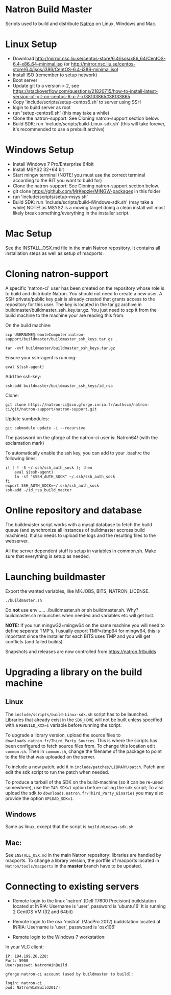 Natron Build Master
===================

Scripts used to build and distribute [Natron](http://www.natron.fr) on Linux, Windows and Mac.

Linux Setup
===========

 * Download http://mirror.nsc.liu.se/centos-store/6.4/isos/x86_64/CentOS-6.4-x86_64-minimal.iso (or http://mirror.nsc.liu.se/centos-store/6.4/isos/i386/CentOS-6.4-i386-minimal.iso)
 * Install ISO (remember to setup network)
 * Boot server
 * Update git to a version > 2, see https://stackoverflow.com/questions/21820715/how-to-install-latest-version-of-git-on-centos-6-x-7-x/38133865#38133865
 * Copy 'include/scripts/setup-centos6.sh' to server using SSH
 * login to build server as root
 * run 'setup-centos6.sh' (this may take a while)
 * Clone the natron-support: See Cloning natron-support section below.
 * Build SDK: run 'include/scripts/build-Linux-sdk.sh' (this will take forever, it's recommended to use a prebuilt archive)

Windows Setup
=============

 * Install Windows 7 Pro/Enterprise 64bit
 * Install MSYS2 32+64 bit
 * Start mingw terminal (NOTE! you must use the correct terminal according to the BIT you want to build for)
 * Clone the natron-support: See Cloning natron-support section below.
 * git clone https://github.com/MrKepzie/MINGW-packages in this folder
 * run 'include/scripts/setup-msys.sh'
 * Build SDK: run 'include/scripts/build-Windows-sdk.sh' (may take a while) NOTE! as MSYS2 is a moving target doing a clean install will most likely break something/everything in the installer script.

Mac Setup
=========

See the INSTALL_OSX.md file in the main Natron repository. It contains all installation steps as well as setup of macports. 


Cloning natron-support
======================

A specific 'natron-ci' user has been created on the repository whose role is to build and distribute Natron.
You should not need to create a new user. 
A SSH private/public key pair is already created that grants access to the repository for this user.
The key is located in the tar.gz archive in buildmaster/buildmaster_ssh_key.tar.gz. 
You just need to scp it from the build machine to the machine your are reading this from.

On the build machine:

    scp USERNAME@remoteComputer:natron-support/buildmaster/buildmaster_ssh_keys.tar.gz .

    tar -xvf buildmaster/buildmaster_ssh_keys.tar.gz

Ensure your ssh-agent is running:

    eval $(ssh-agent)

Add the ssh-key:

    ssh-add buildmaster/buildmaster_ssh_keys/id_rsa

Clone:

    git clone https://natron-ci@scm.gforge.inria.fr/authscm/natron-ci/git/natron-support/natron-support.git

Update sumbodules:

    git submodule update -i --recursive

The password on the gforge of the natron-ci user is: Natron64! (with the exclamation mark)

To automatically enable the ssh key, you can add to your .bashrc the following lines:

    if [ ! -S ~/.ssh/ssh_auth_sock ]; then
        eval $(ssh-agent)
        ln -sf "$SSH_AUTH_SOCK" ~/.ssh/ssh_auth_sock
    fi
    export SSH_AUTH_SOCK=~/.ssh/ssh_auth_sock
    ssh-add ~/id_rsa_build_master


Online repository and database
===============================

The buildmaster script works with a mysql database to fetch the build queue (and synchronize all instances of buildmaster accross build machines).
It also needs to upload the logs and the resulting files to the webserver.

All the server dependent stuff is setup in variables in common.sh. Make sure that everything is setup as needed.

Launching buildmaster
=====================

Export the wanted variables, like MKJOBS, BITS, NATRON_LICENSE.

    ./buildmaster.sh

Do **not** use env ..... ./buildmaster.sh or sh buildmaster.sh. Why? buildmaster.sh relaunches when needed and variables etc will get lost.

**NOTE:** If you run mingw32+mingw64 on the same machine you will need to define seperate TMP's, I usually export TMP=/tmp64 for mingw64, this is important since the installer for each BITS uses TMP and you will get conflicts (and failed builds).

Snapshots and releases are now controlled from https://natron.fr/builds

Upgrading a library on the build machine
=========================================

Linux
-----

The `include/scripts/build-Linux-sdk.sh` script has to be launched. Libraries that already exist in the `SDK_HOME` will not be built unless specified with a `REBUILD_XXX=1` variable before running the script.

To upgrade a library version, upload the source files to `downloads.natron.fr/Third_Party_Sources`. This is where the scripts has been configured to fetch source files from. To change this location edit `common.sh`.
Then in `common.sh`, change the filename of the package to point to the file that was uploaded on the server.

To include a new patch, add it in `include/patches/LIBRARY/patch`. Patch and edit the sdk script to run the patch when needed.

To produce a tarball of the SDK on the build-machine (so it can be re-used somewhere), use the `TAR_SDK=1` option before calling the sdk script;
To also upload the sdk to `downloads.natron.fr/Third_Party_Binaries` you may also provide the option `UPLOAD_SDK=1`.

Windows
-------

Same as linux, except that the script is `build-Windows-sdk.sh`


Mac:
----

See `INSTALL_OSX.md` in the main Natron repository: libraries are handled by macports. To change a library version, the portfile of macports located in `Natron/tools/macports` in the **master** branch have to be updated.



Connecting to existing servers
===============================


- Remote login to the linux 'natron' (Dell T7600 Precision) buildstation located at INRIA:
Username is 'user', password is 'ubuntu16'
It is running 2 CentOS VM (32 and 64bit)
<MISSING DOC>

- Remote login to the osx 'mistral' (MacPro 2012) buildstation located at INRIA:
Username is 'user', passwoard is 'osx106'

- Remote login to the Windows 7 workstation:

In your VLC client:
```
IP: 194.199.26.228:
Port: 5900
User/passwd: NatronWinBuild

gforge natron-ci account (used by buildmaster to build):

login: natron-ci
pwd: NatronWinBuild2017!
```










